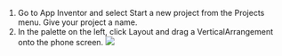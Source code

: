 1. Go to App Inventor and select Start a new project from the Projects menu. Give your project a name.
2. In the palette on the left, click Layout and drag a VerticalArrangement onto the phone screen. ![](PalleteVertArr.png)